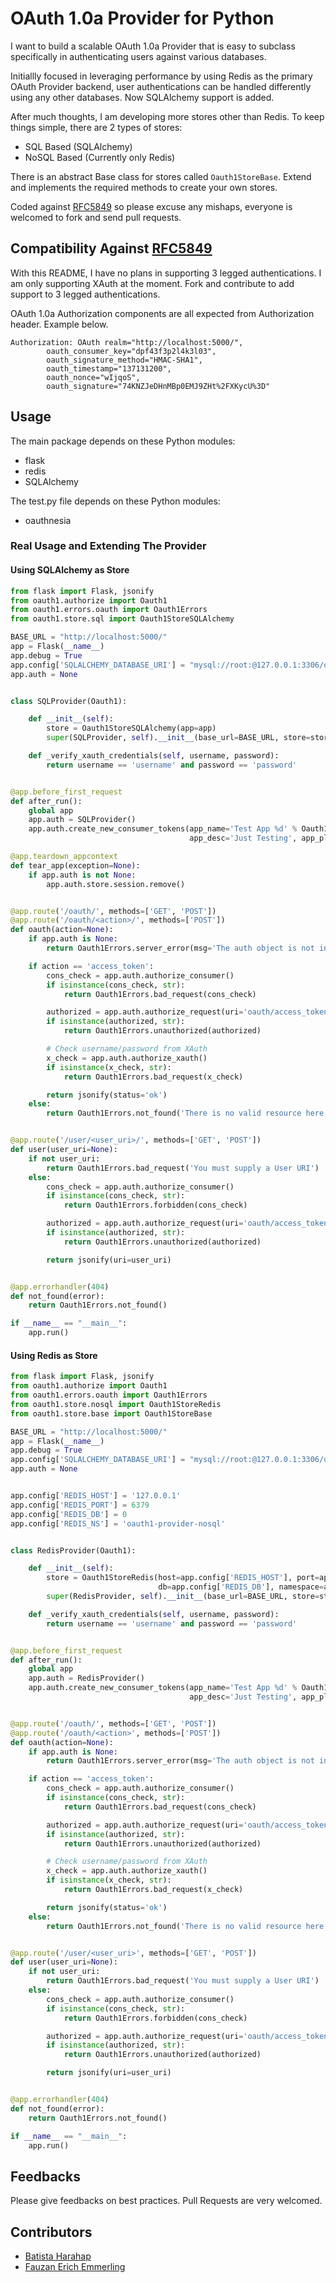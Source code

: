 # OAuth 1.0a Provider for Python

I want to build a scalable OAuth 1.0a Provider that is easy to subclass specifically in authenticating users against
various databases.

Initiallly focused in leveraging performance by using Redis as the primary OAuth Provider backend,
user authentications can be handled differently using any other databases. Now SQLAlchemy support is added.

After much thoughts, I am developing more stores other than Redis. To keep things simple, there are 2 types of stores:
- SQL Based (SQLAlchemy)
- NoSQL Based (Currently only Redis)

There is an abstract Base class for stores called <code>Oauth1StoreBase</code>. Extend and implements the required
methods to create your own stores.

Coded against [RFC5849](http://tools.ietf.org/html/rfc5849) so please excuse any mishaps, everyone is welcomed to fork
and send pull requests.

## Compatibility Against [RFC5849](http://tools.ietf.org/html/rfc5849)

With this README, I have no plans in supporting 3 legged authentications. I am only supporting XAuth at the moment.
Fork and contribute to add support to 3 legged authentications.

OAuth 1.0a Authorization components are all expected from Authorization header. Example below.

```
Authorization: OAuth realm="http://localhost:5000/",
        oauth_consumer_key="dpf43f3p2l4k3l03",
        oauth_signature_method="HMAC-SHA1",
        oauth_timestamp="137131200",
        oauth_nonce="wIjqoS",
        oauth_signature="74KNZJeDHnMBp0EMJ9ZHt%2FXKycU%3D"
```

## Usage

The main package depends on these Python modules:
- flask
- redis
- SQLAlchemy

The test.py file depends on these Python modules:
- oauthnesia

### Real Usage and Extending The Provider

#### Using SQLAlchemy as Store
```python
from flask import Flask, jsonify
from oauth1.authorize import Oauth1
from oauth1.errors.oauth import Oauth1Errors
from oauth1.store.sql import Oauth1StoreSQLAlchemy

BASE_URL = "http://localhost:5000/"
app = Flask(__name__)
app.debug = True
app.config['SQLALCHEMY_DATABASE_URI'] = "mysql://root:@127.0.0.1:3306/oauth"    # Change this to a valid URI
app.auth = None


class SQLProvider(Oauth1):

    def __init__(self):
        store = Oauth1StoreSQLAlchemy(app=app)
        super(SQLProvider, self).__init__(base_url=BASE_URL, store=store)

    def _verify_xauth_credentials(self, username, password):
        return username == 'username' and password == 'password'


@app.before_first_request
def after_run():
    global app
    app.auth = SQLProvider()
    app.auth.create_new_consumer_tokens(app_name='Test App %d' % Oauth1StoreSQLAlchemy.get_unix_time(),
                                        app_desc='Just Testing', app_platform='CLI', app_url=BASE_URL)

@app.teardown_appcontext
def tear_app(exception=None):
    if app.auth is not None:
        app.auth.store.session.remove()


@app.route('/oauth/', methods=['GET', 'POST'])
@app.route('/oauth/<action>/', methods=['POST'])
def oauth(action=None):
    if app.auth is None:
        return Oauth1Errors.server_error(msg='The auth object is not initialized properly')

    if action == 'access_token':
        cons_check = app.auth.authorize_consumer()
        if isinstance(cons_check, str):
            return Oauth1Errors.bad_request(cons_check)

        authorized = app.auth.authorize_request(uri='oauth/access_token')
        if isinstance(authorized, str):
            return Oauth1Errors.unauthorized(authorized)

        # Check username/password from XAuth
        x_check = app.auth.authorize_xauth()
        if isinstance(x_check, str):
            return Oauth1Errors.bad_request(x_check)

        return jsonify(status='ok')
    else:
        return Oauth1Errors.not_found('There is no valid resource here')


@app.route('/user/<user_uri>/', methods=['GET', 'POST'])
def user(user_uri=None):
    if not user_uri:
        return Oauth1Errors.bad_request('You must supply a User URI')
    else:
        cons_check = app.auth.authorize_consumer()
        if isinstance(cons_check, str):
            return Oauth1Errors.forbidden(cons_check)

        authorized = app.auth.authorize_request(uri='oauth/access_token')
        if isinstance(authorized, str):
            return Oauth1Errors.unauthorized(authorized)

        return jsonify(uri=user_uri)


@app.errorhandler(404)
def not_found(error):
    return Oauth1Errors.not_found()

if __name__ == "__main__":
    app.run()
```

#### Using Redis as Store
```python
from flask import Flask, jsonify
from oauth1.authorize import Oauth1
from oauth1.errors.oauth import Oauth1Errors
from oauth1.store.nosql import Oauth1StoreRedis
from oauth1.store.base import Oauth1StoreBase

BASE_URL = "http://localhost:5000/"
app = Flask(__name__)
app.debug = True
app.config['SQLALCHEMY_DATABASE_URI'] = "mysql://root:@127.0.0.1:3306/oauth"    # Change this to a valid URI
app.auth = None


app.config['REDIS_HOST'] = '127.0.0.1'
app.config['REDIS_PORT'] = 6379
app.config['REDIS_DB'] = 0
app.config['REDIS_NS'] = 'oauth1-provider-nosql'


class RedisProvider(Oauth1):

    def __init__(self):
        store = Oauth1StoreRedis(host=app.config['REDIS_HOST'], port=app.config['REDIS_PORT'],
                                 db=app.config['REDIS_DB'], namespace=app.config['REDIS_NS'])
        super(RedisProvider, self).__init__(base_url=BASE_URL, store=store)

    def _verify_xauth_credentials(self, username, password):
        return username == 'username' and password == 'password'


@app.before_first_request
def after_run():
    global app
    app.auth = RedisProvider()
    app.auth.create_new_consumer_tokens(app_name='Test App %d' % Oauth1StoreBase.get_unix_time(),
                                        app_desc='Just Testing', app_platform='CLI', app_url=BASE_URL)


@app.route('/oauth/', methods=['GET', 'POST'])
@app.route('/oauth/<action>', methods=['POST'])
def oauth(action=None):
    if app.auth is None:
        return Oauth1Errors.server_error(msg='The auth object is not initialized properly')

    if action == 'access_token':
        cons_check = app.auth.authorize_consumer()
        if isinstance(cons_check, str):
            return Oauth1Errors.bad_request(cons_check)

        authorized = app.auth.authorize_request(uri='oauth/access_token')
        if isinstance(authorized, str):
            return Oauth1Errors.unauthorized(authorized)

        # Check username/password from XAuth
        x_check = app.auth.authorize_xauth()
        if isinstance(x_check, str):
            return Oauth1Errors.bad_request(x_check)

        return jsonify(status='ok')
    else:
        return Oauth1Errors.not_found('There is no valid resource here')


@app.route('/user/<user_uri>', methods=['GET', 'POST'])
def user(user_uri=None):
    if not user_uri:
        return Oauth1Errors.bad_request('You must supply a User URI')
    else:
        cons_check = app.auth.authorize_consumer()
        if isinstance(cons_check, str):
            return Oauth1Errors.forbidden(cons_check)

        authorized = app.auth.authorize_request(uri='oauth/access_token')
        if isinstance(authorized, str):
            return Oauth1Errors.unauthorized(authorized)

        return jsonify(uri=user_uri)


@app.errorhandler(404)
def not_found(error):
    return Oauth1Errors.not_found()

if __name__ == "__main__":
    app.run()
```

## Feedbacks

Please give feedbacks on best practices. Pull Requests are very welcomed.

## Contributors

- [Batista Harahap](https://github.com/tistaharahap)
- [Fauzan Erich Emmerling](https://github.com/femmerling)